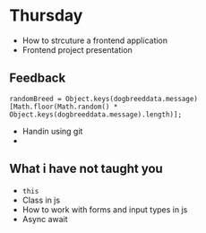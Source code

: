 # Thursday

- How to strcuture a frontend application
- Frontend project presentation



## Feedback



`randomBreed = Object.keys(dogbreeddata.message)[Math.floor(Math.random() * Object.keys(dogbreeddata.message).length)];`

- Handin using git
- 





## What i have not taught you

- `this`
- Class in js
- How to work with forms and input types in js
- Async await



<!--

## Peer instruction questions



### Question 1

```javascript
let data;
function logData(dataFromApi) {
  data = dataFromApi;
}
console.log(data);

fetch('https://some-api.dk')
	.then((Response) => Response.json())
	.then((data) => logData(data));
```

What will be logged out?

1. Throws error
2. `undefined`
3. Whatever data comes from the `https://some-api.dk` api
4. A promise



### Question 2

```javascript
const button = document.querySelector('button');
console.log(1);
setTimeout(function() {
  console.log(2);
}, 1);
console.log(3);
function logStuff() {
  console.log(4);
}
console.log(5);
button.addEventListener('click', logStuff());
console.log(6)
```

What willl be logged out?

1. 1, 2, 3, 5, 6, 4
2. 1, 3, 4, 5, 6, 2
3. 1, 3, 5, 4, 6, 2
4. 1, 3, 5, 6, 2, 4
5. Error thrown

-->

